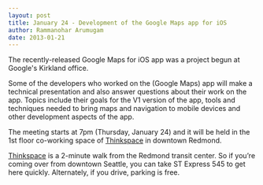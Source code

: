```yaml
---
layout: post
title: January 24 - Development of the Google Maps app for iOS
author: Rammanohar Arumugam
date: 2013-01-21 
---
```


The recently-released Google Maps for iOS app was a project begun at Google's Kirkland office. 

Some of the developers who worked on the (Google Maps) app will make a technical presentation and also answer questions about their work on the app. Topics include their goals for the V1 version of the app, tools and techniques needed to bring maps and navigation to mobile devices and other development aspects of the app.

The meeting starts at 7pm (Thursday, January 24) and it will be held in the 1st floor co-working space of [Thinkspace] in downtown Redmond.

[Thinkspace] is a 2-minute walk from the Redmond transit center. So if you’re coming over from downtown Seattle, you can take ST Express 545 to get here quickly.
Alternately, if you drive, parking is free.

[thinkspace]: http://thinkspace.com/about/location/ 
